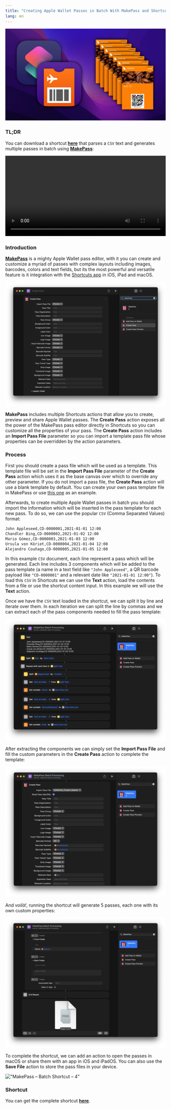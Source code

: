 ```yaml
---
title: "Creating Apple Wallet Passes in Batch With MakePass and Shortcuts"
lang: en
---
```


!["MakePass – Pass Batch"](/media/2021/11/makepass-batch-header.png)

### TL;DR

You can download a shortcut [**here**][shortcut-url] that parses a `CSV` text and generates multiple passes in batch using [**MakePass**][makepass]:

<video autoplay loop style="width: 100%;" src="/media/2021/11/makepass-batch-shortcut-demo.mp4"></video>

### Introduction

[**MakePass**][makepass] is a mighty Apple Wallet pass editor, with it you can create and customize a myriad of passes with complex layouts including images, barcodes, colors and text fields, but its the most powerful and versatile feature is it integration with the [Shortcuts app](https://support.apple.com/guide/shortcuts/welcome/ios) in iOS, iPad and macOS.

!["MakePass – “Create Pass” Action"](/media/2021/11/makepass-batch-create-pass-action.png)

**MakePass** includes multiple Shortcuts actions that allow you to create, preview and share Apple Wallet passes. The **Create Pass** action exposes all the power of the MakePass pass editor directly in Shortcuts so you can customize all the properties of your pass. The **Create Pass** action includes an **Import Pass File** parameter so you can import a template pass file whose properties can be overridden by the action parameters.

### Process

First you should create a pass file which will be used as a template. This template file will be set in the **Import Pass File** parameter of the **Create Pass** action which uses it as the base canvas over which to override any other parameter. If you do not import a pass file, the **Create Pass** action will use a blank template by default. You can create your own pass template file in MakePass or use [this one](/resources/downloads/UpMarket_Coupon.pkpass) as an example.

Afterwards, to create multiple Apple Wallet passes in batch you should import the information which will be inserted in the pass template for each new pass. To do so, we can use the popular `CSV` (Comma Separated Values) format:

```csv
John Appleseed,CD-0000001,2021-01-01 12:00
Chandler Bing,CD-0000002,2021-01-02 12:00
Mario Gómez,CD-0000003,2021-01-03 12:00
Ursula von Köriet,CD-0000004,2021-01-04 12:00
Alejandro Couñago,CD-0000005,2021-01-05 12:00
```

In this example `CSV` document, each line represent a pass which will be generated. Each line includes 3 components which will be added to the pass template (a name in a text field like `"John Appleseed"`, a QR barcode payload like `"CD-0000001"` and a relevant date like `"2021-01-01 12:00"`). To load this `CSV` in Shortcuts we can use the **Text** action, load the contents from a file or use the shortcut content input. In this example we will use the **Text** action.

Once we have the `CSV` text loaded in the shortcut, we can split it by line and iterate over them. In each iteration we can split the line by commas and we can extract each of the pass components needed to fill the pass template:

!["MakePass – Batch Shortcut – 1"](/media/2021/11/makepass-batch-shortcut-1.png)

After extracting the components we can simply set the **Import Pass File** and fill the custom parameters in the **Create Pass** action to complete the template:

!["MakePass – Batch Shortcut – 2"](/media/2021/11/makepass-batch-shortcut-2.png)

And _voilà!_, running the shortcut will generate 5 passes, each one with its own custom properties:

!["MakePass – Batch Shortcut – 3"](/media/2021/11/makepass-batch-shortcut-3.png)

To complete the shortcut, we can add an action to open the passes in macOS or share them with an app in iOS and iPadOS. You can also use the **Save File** action to store the pass files in your device.

!["MakePass – Batch Shortcut – 4"](/media/2021/11/makepass-batch-shortcut-4.png)

### Shortcut

You can get the complete shortcut [**here**][shortcut-url].

[makepass]: https://pvieito.com/apps?redirect=makepass&utm_source=pvieito_com&utm_campaign=pvieito-batch-post#app-makepass
[shortcut-url]: https://www.icloud.com/shortcuts/ccf22b148d6b40e3b211c412efea7958
